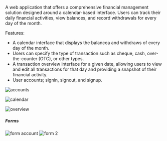 A web application that offers a comprehensive financial management solution designed around a calendar-based interface. Users can track their daily financial activities, view balances, and record withdrawals for every day of the month.

Features:
- A calendar interface that displays the balancea and withdraws of every day of the month.
- Users can specify the type of transaction such as cheque, cash, over-the-counter (OTC), or other types.
- A transaction overview interface for a given date, allowing users to view and edit all transactions for that day and providing a snapshot of their financial activity.
- User accounts; signin, signout, and signup.

  
![accounts](https://github.com/user-attachments/assets/d9afe5d4-4673-46b1-a3cc-49d882fbc9d4)

![calendar](https://github.com/user-attachments/assets/72754168-f921-4c96-b404-128c084c5524)

![overview](https://github.com/user-attachments/assets/a0429441-fc38-481b-8050-9402112cb164)

##### Forms
![form account](https://github.com/user-attachments/assets/8d2ea27d-85b8-400e-9e7c-42779222955e)
![form 2](https://github.com/user-attachments/assets/3c2cc435-31b5-445e-b78e-b026e347b65f)



